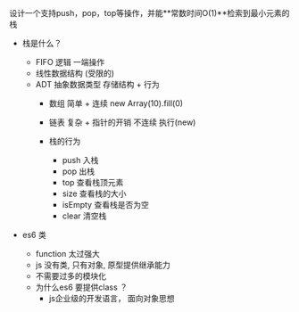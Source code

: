 设计一个支持push，pop，top等操作，并能**常数时间O(1)**检索到最小元素的栈

- 栈是什么？
  - FIFO 逻辑 一端操作
  - 线性数据结构 (受限的)
  - ADT  抽象数据类型
    存储结构 + 行为
    - 数组 简单 + 连续  new Array(10).fill(0)
    - 链表 复杂 + 指针的开销 不连续 执行(new)

    - 栈的行为
      - push  入栈
      - pop  出栈
      - top  查看栈顶元素
      - size 查看栈的大小
      - isEmpty 查看栈是否为空
      - clear 清空栈

- es6 类
   - function 太过强大
   - js 没有类, 只有对象, 原型提供继承能力
   - 不需要过多的模块化
   - 为什么es6 要提供class ？
     - js企业级的开发语言， 面向对象思想